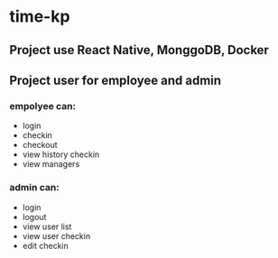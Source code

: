 # time-kp

## Project use React Native, MonggoDB, Docker
 
## Project user for employee and admin
 ### empolyee can:
- login
- checkin
- checkout
- view history checkin
- view managers
### admin can:
- login
- logout
- view user list
- view user checkin
- edit checkin
